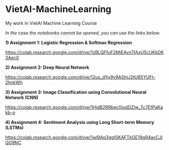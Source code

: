 # VietAI-MachineLearning
My work in VietAI Machine Learning Course


*In the case the notebooks cannot be opened, you can use the links below:*

**1) Assignment 1: Logistic Regression & Softmax Regression**

https://colab.research.google.com/drive/1zBLQFfuF2MjEAvn7IAxU5cUKkDK3Aec0

**2) Assignment 2: Deep Neural Network**

https://colab.research.google.com/drive/12us_d1jy9y9AShjJ2tU85YUFt-2hnkWh

**3) Assignment 3: Image Classification using Convolutional Neural Network (CNN)**

https://colab.research.google.com/drive/1HjdB2RRbec0judDZlw_Tc7EfPaKakb-o

**4) Assignment 4: Sentiment Analysis using Long Short-term Memory (LSTMs)**

https://colab.research.google.com/drive/1wl9Ap3ggISKAFTkGE19qR4axCJlQG9NC
